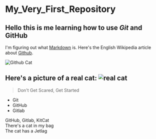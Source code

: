 # My_Very_First_Repository
## Hello this is me learning how to use _Git_ and **GitHub**
I'm figuring out what [Markdown](https://en.wikipedia.org/wiki/Markdown) is.
Here's the English Wikipedia article about [Github][Wiki].

![Github Cat](https://github.githubassets.com/images/modules/logos_page/GitHub-Mark.png)
## Here's a picture of a real cat: ![real cat][Cat]

[Wiki]: https://en.wikipedia.org/wiki/GitHub
[Cat]: https://upload.wikimedia.org/wikipedia/commons/thumb/3/3a/Cat03.jpg/1200px-Cat03.jpg

>Don't Get Scared, Get Started
* Git
* GitHub
* Gitlab  

GitHub, Gitlab, KitCat  
There's a cat in my bag  
The cat has a Jetlag  
